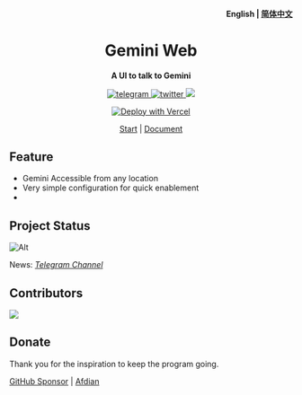 <h4 align="right"><strong>English</strong> | <a href="./README_CN.md">简体中文</a></h4>

[//]: # (<p align="center">)

[//]: # (    <img src=https://s2.loli.net/2023/10/23/MLfhA2owPCacmyU.png width=138/>)

[//]: # (</p>)
<h1 align="center">Gemini Web</h1>
<p align="center"><strong>A UI to talk to Gemini</strong></p>
<div align="center"> 
<a href="https://t.me/AprilNEAChannel" target="_blank">
    <img alt="telegram" src="https://img.shields.io/badge/channel-telegram-blueviolet?style=flat-square&logo=Telegram">
</a>

<a href="https://twitter.com/AprilNEA" target="_blank">
    <img alt="twitter" src="https://img.shields.io/badge/follow-AprilNEA-green?style=flat-square&logo=Twitter">
</a>

<img src="https://hits.siyue.best/v1/hits?url=https://github.com/AprilNEA/Gemini-Web&border=square" />

[![Deploy with Vercel](https://vercel.com/button)](https://vercel.com/new/clone?repository-url=https%3A%2F%2Fgithub.com%2FAprilNEA%2FGemini-Web&env=API_KET&envDescription=Get%20API%20Ket%20in%20Google%20AI%20Studio&envLink=https%3A%2F%2Fmakersuite.google.com%2Fapp%2Fapikey&demo-title=Gemini%20Web&demo-description=A%20UI%20interface%20for%20Gemini&demo-url=https%3A%2F%2Fai.xjt.lu)

</div>

<div align="center">

[Start](https://ai.xjt.lu) | [Document](https://manual.sku.moe/project/gemini-web)
</div>

## Feature

- Gemini Accessible from any location
- Very simple configuration for quick enablement
-

## Project Status

![Alt](https://repobeats.axiom.co/api/embed/52983fcf56592460a1936a6a66bd77864dcdff18.svg "Repobeats analytics image")

News: *[Telegram Channel](https://t.me/AprilNEAChannel)*

## Contributors

<a href="https://github.com/AprilNEA/ChatGPT-Admin-Web/graphs/contributors">
  <img src="https://contrib.rocks/image?repo=AprilNEA/Gemini-Web" />
</a>

## Donate

Thank you for the inspiration to keep the program going.

[GitHub Sponsor](https://github.com/sponsors/AprilNEA)  |  [Afdian](https://afdian.net/a/aprilnea)

